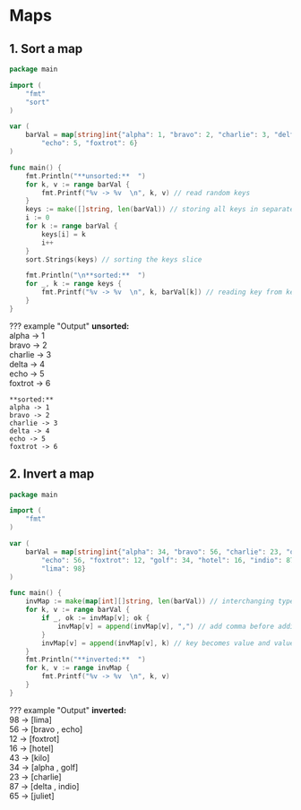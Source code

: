 # Maps

## 1. Sort a map

```go
package main

import (
	"fmt"
	"sort"
)

var (
	barVal = map[string]int{"alpha": 1, "bravo": 2, "charlie": 3, "delta": 4,
		"echo": 5, "foxtrot": 6}
)

func main() {
	fmt.Println("**unsorted:**  ")
	for k, v := range barVal {
		fmt.Printf("%v -> %v  \n", k, v) // read random keys
	}
	keys := make([]string, len(barVal)) // storing all keys in separate slice
	i := 0
	for k := range barVal {
		keys[i] = k
		i++
	}
	sort.Strings(keys) // sorting the keys slice

	fmt.Println("\n**sorted:**  ")
	for _, k := range keys {
		fmt.Printf("%v -> %v  \n", k, barVal[k]) // reading key from keys and value from barVal
	}
}
```

??? example "Output"
    **unsorted:**  
    alpha -> 1  
    bravo -> 2  
    charlie -> 3  
    delta -> 4  
    echo -> 5  
    foxtrot -> 6  

    **sorted:**  
    alpha -> 1  
    bravo -> 2  
    charlie -> 3  
    delta -> 4  
    echo -> 5  
    foxtrot -> 6  

## 2. Invert a map

```go
package main

import (
	"fmt"
)

var (
	barVal = map[string]int{"alpha": 34, "bravo": 56, "charlie": 23, "delta": 87,
		"echo": 56, "foxtrot": 12, "golf": 34, "hotel": 16, "indio": 87, "juliet": 65, "kilo": 43,
		"lima": 98}
)

func main() {
	invMap := make(map[int][]string, len(barVal)) // interchanging types of keys and values
	for k, v := range barVal {
		if _, ok := invMap[v]; ok {
			invMap[v] = append(invMap[v], ",") // add comma before adding another value
		}
		invMap[v] = append(invMap[v], k) // key becomes value and value becomes key
	}
	fmt.Println("**inverted:**  ")
	for k, v := range invMap {
		fmt.Printf("%v -> %v  \n", k, v)
	}
}
```

??? example "Output"
    **inverted:**  
    98 -> [lima]  
    56 -> [bravo , echo]  
    12 -> [foxtrot]  
    16 -> [hotel]  
    43 -> [kilo]  
    34 -> [alpha , golf]  
    23 -> [charlie]  
    87 -> [delta , indio]  
    65 -> [juliet]  